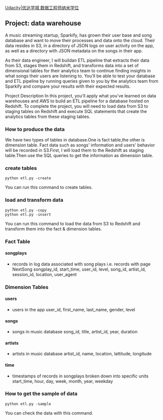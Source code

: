 [Udacity|优达学城 数据工程师纳米学位](https://cn.udacity.com/course/data-engineer-nanodegree--nd027?utm_source=github_max&utm_campaign=DEND)

## Project: data warehouse
A music streaming startup, Sparkify, has grown their user base and song database and want to move their processes and data onto the cloud. Their data resides in S3, in a directory of JSON logs on user activity on the app, as well as a directory with JSON metadata on the songs in their app.

As their data engineer, I will buildan ETL pipeline that extracts their data from S3, stages them in Redshift, and transforms data into a set of dimensional tables for their analytics team to continue finding insights in what songs their users are listening to. You'll be able to test your database and ETL pipeline by running queries given to you by the analytics team from Sparkify and compare your results with their expected results.

Project Description
In this project, you'll apply what you've learned on data warehouses and AWS to build an ETL pipeline for a database hosted on Redshift. To complete the project, you will need to load data from S3 to staging tables on Redshift and execute SQL statements that create the analytics tables from these staging tables.

### How to produce the data
We have two types of tables in database.One is fact table,the other is dimension table.
Fact data such as songs' information and users' behavior will be recorded in S3.First, I will load them to the Redshift as staging table.Then use the SQL queries to get the information as dimension table. 

### create tables 

```shell
python etl.py -create
```
You can run this command to create tables.

### load and transform data

```shell
python etl.py -copy
python etl.py -insert
```
You can run this command to load the data from S3 to Redshift and transform them into the fact & dimension tables.

### Fact Table
#### songplays 
- records in log data associated with song plays i.e. records with page NextSong
    songplay_id, start_time, user_id, level, song_id, artist_id, session_id, location, user_agent
    
### Dimension Tables
#### users 
- users in the app
    user_id, first_name, last_name, gender, level
    
#### songs 
- songs in music database
    song_id, title, artist_id, year, duration
    
#### artists 
- artists in music database
    artist_id, name, location, lattitude, longitude
    
#### time 
- timestamps of records in songplays broken down into specific units
    start_time, hour, day, week, month, year, weekday
    
### How to get the sample of data

```
python etl.py -sample
```
You can check the data with this command.